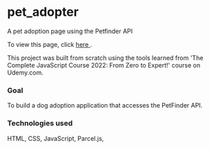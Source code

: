 # pet_adopter
A pet adoption page using the Petfinder API

To view this page, click <a href='https://startling-mochi-d0adad.netlify.app/' target="_blank" >here </a>.

This project was built from scratch using the tools learned from 'The Complete JavaScript Course 2022: From Zero to Expert!' course on Udemy.com. 



<h3>Goal</h3>
To build a dog adoption application that accesses the PetFinder API.

<h3>Technologies used</h3>
HTML, CSS, JavaScript, Parcel.js,


